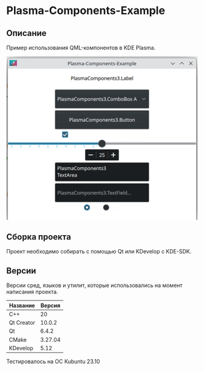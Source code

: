 # Plasma-Components-Example

## Описание

Пример использования QML-компонентов в KDE Plasma.

![alt text](doc/Plasma-Components-Example.png)

## Сборка проекта

Проект необходимо собирать с помощью Qt или KDevelop с KDE-SDK.

## Версии

Версии сред, языков и утилит, которые использовались на момент написания проекта.

| Название   | Версия               |
| -----------|----------------------|
| C++        | 20                   |
| Qt Creator | 10.0.2               |
| Qt         | 6.4.2                |
| CMake      | 3.27.04              |
| KDevelop   | 5.12                 |

Тестировалось на ОС Kubuntu 23.10